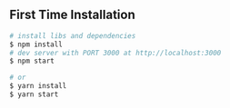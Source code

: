 ## First Time Installation
```bash
# install libs and dependencies
$ npm install
# dev server with PORT 3000 at http://localhost:3000
$ npm start

# or
$ yarn install
$ yarn start
```